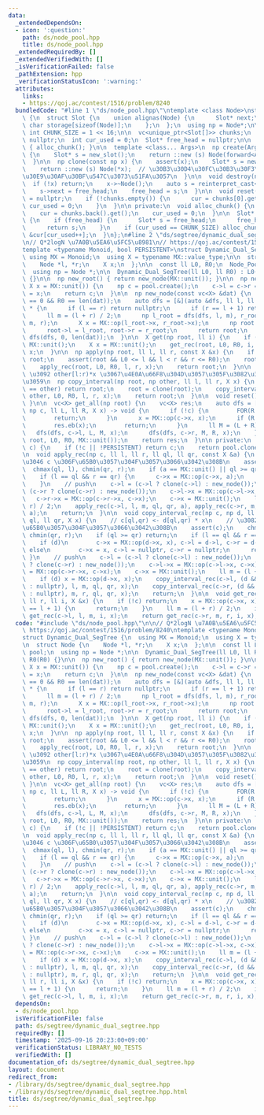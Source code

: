 ```yaml
---
data:
  _extendedDependsOn:
  - icon: ':question:'
    path: ds/node_pool.hpp
    title: ds/node_pool.hpp
  _extendedRequiredBy: []
  _extendedVerifiedWith: []
  _isVerificationFailed: false
  _pathExtension: hpp
  _verificationStatusIcon: ':warning:'
  attributes:
    links:
    - https://qoj.ac/contest/1516/problem/8240
  bundledCode: "#line 1 \"ds/node_pool.hpp\"\ntemplate <class Node>\nstruct Node_Pool\
    \ {\n  struct Slot {\n    union alignas(Node) {\n      Slot* next;\n      unsigned\
    \ char storage[sizeof(Node)];\n    };\n  };\n  using np = Node*;\n\n  static constexpr\
    \ int CHUNK_SIZE = 1 << 16;\n\n  vc<unique_ptr<Slot[]>> chunks;\n  Slot* cur =\
    \ nullptr;\n  int cur_used = 0;\n  Slot* free_head = nullptr;\n\n  Node_Pool()\
    \ { alloc_chunk(); }\n\n  template <class... Args>\n  np create(Args&&... args)\
    \ {\n    Slot* s = new_slot();\n    return ::new (s) Node(forward<Args>(args)...);\n\
    \  }\n\n  np clone(const np x) {\n    assert(x);\n    Slot* s = new_slot();\n\
    \    return ::new (s) Node(*x);  // \u30B3\u30D4\u30FC\u30B3\u30F3\u30B9\u30C8\
    \u30E9\u30AF\u30BF\u547C\u3073\u51FA\u3057\n  }\n\n  void destroy(np x) {\n  \
    \  if (!x) return;\n    x->~Node();\n    auto s = reinterpret_cast<Slot*>(x);\n\
    \    s->next = free_head;\n    free_head = s;\n  }\n\n  void reset() {\n    free_head\
    \ = nullptr;\n    if (!chunks.empty()) {\n      cur = chunks[0].get();\n     \
    \ cur_used = 0;\n    }\n  }\n\n private:\n  void alloc_chunk() {\n    chunks.emplace_back(make_unique<Slot[]>(CHUNK_SIZE));\n\
    \    cur = chunks.back().get();\n    cur_used = 0;\n  }\n\n  Slot* new_slot()\
    \ {\n    if (free_head) {\n      Slot* s = free_head;\n      free_head = free_head->next;\n\
    \      return s;\n    }\n    if (cur_used == CHUNK_SIZE) alloc_chunk();\n    return\
    \ &cur[cur_used++];\n  }\n};\n#line 2 \"ds/segtree/dynamic_dual_segtree.hpp\"\n\
    \n// Q*2logN \u7A0B\u5EA6\u5FC5\u8981\n// https://qoj.ac/contest/1516/problem/8240\n\
    template <typename Monoid, bool PERSISTENT>\nstruct Dynamic_Dual_SegTree {\n \
    \ using MX = Monoid;\n  using X = typename MX::value_type;\n\n  struct Node {\n\
    \    Node *l, *r;\n    X x;\n  };\n\n  const ll L0, R0;\n  Node_Pool<Node> pool;\n\
    \  using np = Node *;\n\n  Dynamic_Dual_SegTree(ll L0, ll R0) : L0(L0), R0(R0)\
    \ {}\n\n  np new_root() { return new_node(MX::unit()); }\n\n  np new_node(const\
    \ X x = MX::unit()) {\n    np c = pool.create();\n    c->l = c->r = nullptr, c->x\
    \ = x;\n    return c;\n  }\n\n  np new_node(const vc<X> &dat) {\n    assert(L0\
    \ == 0 && R0 == len(dat));\n    auto dfs = [&](auto &dfs, ll l, ll r) -> Node\
    \ * {\n      if (l == r) return nullptr;\n      if (r == l + 1) return new_node(dat[l]);\n\
    \      ll m = (l + r) / 2;\n      np l_root = dfs(dfs, l, m), r_root = dfs(dfs,\
    \ m, r);\n      X x = MX::op(l_root->x, r_root->x);\n      np root = new_node();\n\
    \      root->l = l_root, root->r = r_root;\n      return root;\n    };\n    return\
    \ dfs(dfs, 0, len(dat));\n  }\n\n  X get(np root, ll i) {\n    if (!root) return\
    \ MX::unit();\n    X x = MX::unit();\n    get_rec(root, L0, R0, i, x);\n    return\
    \ x;\n  }\n\n  np apply(np root, ll l, ll r, const X &x) {\n    if (l == r) return\
    \ root;\n    assert(root && L0 <= l && l < r && r <= R0);\n    root = clone(root);\n\
    \    apply_rec(root, L0, R0, l, r, x);\n    return root;\n  }\n\n  // root[l:r)\
    \ \u3092 other[l:r)*x \u3067\u4E0A\u66F8\u304D\u3057\u305F\u3082\u306E\u3092\u8FD4\
    \u3059\n  np copy_interval(np root, np other, ll l, ll r, X x) {\n    if (root\
    \ == other) return root;\n    root = clone(root);\n    copy_interval_rec(root,\
    \ other, L0, R0, l, r, x);\n    return root;\n  }\n\n  void reset() { pool.reset();\
    \ }\n\n  vc<X> get_all(np root) {\n    vc<X> res;\n    auto dfs = [&](auto &dfs,\
    \ np c, ll L, ll R, X x) -> void {\n      if (!c) {\n        FOR(R - L) res.eb(x);\n\
    \        return;\n      }\n      x = MX::op(c->x, x);\n      if (R == L + 1) {\n\
    \        res.eb(x);\n        return;\n      }\n      ll M = (L + R) / 2;\n   \
    \   dfs(dfs, c->l, L, M, x);\n      dfs(dfs, c->r, M, R, x);\n    };\n    dfs(dfs,\
    \ root, L0, R0, MX::unit());\n    return res;\n  }\n\n private:\n  np clone(np\
    \ c) {\n    if (!c || !PERSISTENT) return c;\n    return pool.clone(c);\n  }\n\
    \n  void apply_rec(np c, ll l, ll r, ll ql, ll qr, const X &a) {\n    // \u3082\
    \u3046 c \u306F\u65B0\u3057\u304F\u3057\u3066\u3042\u308B\n    assert(c);\n  \
    \  chmax(ql, l), chmin(qr, r);\n    if (a == MX::unit() || ql >= qr) return;\n\
    \    if (l == ql && r == qr) {\n      c->x = MX::op(c->x, a);\n      return;\n\
    \    }\n    // push\n    c->l = (c->l ? clone(c->l) : new_node());\n    c->r =\
    \ (c->r ? clone(c->r) : new_node());\n    c->l->x = MX::op(c->l->x, c->x);\n \
    \   c->r->x = MX::op(c->r->x, c->x);\n    c->x = MX::unit();\n    ll m = (l +\
    \ r) / 2;\n    apply_rec(c->l, l, m, ql, qr, a), apply_rec(c->r, m, r, ql, qr,\
    \ a);\n    return;\n  }\n\n  void copy_interval_rec(np c, np d, ll l, ll r, ll\
    \ ql, ll qr, X x) {\n    // c[ql,qr) <- d[ql,qr) * x\n    // \u3082\u3046 c \u306F\
    \u65B0\u3057\u304F\u3057\u3066\u3042\u308B\n    assert(c);\n    chmax(ql, l),\
    \ chmin(qr, r);\n    if (ql >= qr) return;\n    if (l == ql && r == qr) {\n  \
    \    if (d)\n        c->x = MX::op(d->x, x), c->l = d->l, c->r = d->r;\n     \
    \ else\n        c->x = x, c->l = nullptr, c->r = nullptr;\n      return;\n   \
    \ }\n    // push\n    c->l = (c->l ? clone(c->l) : new_node());\n    c->r = (c->r\
    \ ? clone(c->r) : new_node());\n    c->l->x = MX::op(c->l->x, c->x);\n    c->r->x\
    \ = MX::op(c->r->x, c->x);\n    c->x = MX::unit();\n    ll m = (l + r) / 2;\n\
    \    if (d) x = MX::op(d->x, x);\n    copy_interval_rec(c->l, (d && d->l ? d->l\
    \ : nullptr), l, m, ql, qr, x);\n    copy_interval_rec(c->r, (d && d->r ? d->r\
    \ : nullptr), m, r, ql, qr, x);\n    return;\n  }\n\n  void get_rec(np c, ll l,\
    \ ll r, ll i, X &x) {\n    if (!c) return;\n    x = MX::op(c->x, x);\n    if (r\
    \ == l + 1) {\n      return;\n    }\n    ll m = (l + r) / 2;\n    if (i < m) return\
    \ get_rec(c->l, l, m, i, x);\n    return get_rec(c->r, m, r, i, x);\n  }\n};\n"
  code: "#include \"ds/node_pool.hpp\"\n\n// Q*2logN \u7A0B\u5EA6\u5FC5\u8981\n//\
    \ https://qoj.ac/contest/1516/problem/8240\ntemplate <typename Monoid, bool PERSISTENT>\n\
    struct Dynamic_Dual_SegTree {\n  using MX = Monoid;\n  using X = typename MX::value_type;\n\
    \n  struct Node {\n    Node *l, *r;\n    X x;\n  };\n\n  const ll L0, R0;\n  Node_Pool<Node>\
    \ pool;\n  using np = Node *;\n\n  Dynamic_Dual_SegTree(ll L0, ll R0) : L0(L0),\
    \ R0(R0) {}\n\n  np new_root() { return new_node(MX::unit()); }\n\n  np new_node(const\
    \ X x = MX::unit()) {\n    np c = pool.create();\n    c->l = c->r = nullptr, c->x\
    \ = x;\n    return c;\n  }\n\n  np new_node(const vc<X> &dat) {\n    assert(L0\
    \ == 0 && R0 == len(dat));\n    auto dfs = [&](auto &dfs, ll l, ll r) -> Node\
    \ * {\n      if (l == r) return nullptr;\n      if (r == l + 1) return new_node(dat[l]);\n\
    \      ll m = (l + r) / 2;\n      np l_root = dfs(dfs, l, m), r_root = dfs(dfs,\
    \ m, r);\n      X x = MX::op(l_root->x, r_root->x);\n      np root = new_node();\n\
    \      root->l = l_root, root->r = r_root;\n      return root;\n    };\n    return\
    \ dfs(dfs, 0, len(dat));\n  }\n\n  X get(np root, ll i) {\n    if (!root) return\
    \ MX::unit();\n    X x = MX::unit();\n    get_rec(root, L0, R0, i, x);\n    return\
    \ x;\n  }\n\n  np apply(np root, ll l, ll r, const X &x) {\n    if (l == r) return\
    \ root;\n    assert(root && L0 <= l && l < r && r <= R0);\n    root = clone(root);\n\
    \    apply_rec(root, L0, R0, l, r, x);\n    return root;\n  }\n\n  // root[l:r)\
    \ \u3092 other[l:r)*x \u3067\u4E0A\u66F8\u304D\u3057\u305F\u3082\u306E\u3092\u8FD4\
    \u3059\n  np copy_interval(np root, np other, ll l, ll r, X x) {\n    if (root\
    \ == other) return root;\n    root = clone(root);\n    copy_interval_rec(root,\
    \ other, L0, R0, l, r, x);\n    return root;\n  }\n\n  void reset() { pool.reset();\
    \ }\n\n  vc<X> get_all(np root) {\n    vc<X> res;\n    auto dfs = [&](auto &dfs,\
    \ np c, ll L, ll R, X x) -> void {\n      if (!c) {\n        FOR(R - L) res.eb(x);\n\
    \        return;\n      }\n      x = MX::op(c->x, x);\n      if (R == L + 1) {\n\
    \        res.eb(x);\n        return;\n      }\n      ll M = (L + R) / 2;\n   \
    \   dfs(dfs, c->l, L, M, x);\n      dfs(dfs, c->r, M, R, x);\n    };\n    dfs(dfs,\
    \ root, L0, R0, MX::unit());\n    return res;\n  }\n\n private:\n  np clone(np\
    \ c) {\n    if (!c || !PERSISTENT) return c;\n    return pool.clone(c);\n  }\n\
    \n  void apply_rec(np c, ll l, ll r, ll ql, ll qr, const X &a) {\n    // \u3082\
    \u3046 c \u306F\u65B0\u3057\u304F\u3057\u3066\u3042\u308B\n    assert(c);\n  \
    \  chmax(ql, l), chmin(qr, r);\n    if (a == MX::unit() || ql >= qr) return;\n\
    \    if (l == ql && r == qr) {\n      c->x = MX::op(c->x, a);\n      return;\n\
    \    }\n    // push\n    c->l = (c->l ? clone(c->l) : new_node());\n    c->r =\
    \ (c->r ? clone(c->r) : new_node());\n    c->l->x = MX::op(c->l->x, c->x);\n \
    \   c->r->x = MX::op(c->r->x, c->x);\n    c->x = MX::unit();\n    ll m = (l +\
    \ r) / 2;\n    apply_rec(c->l, l, m, ql, qr, a), apply_rec(c->r, m, r, ql, qr,\
    \ a);\n    return;\n  }\n\n  void copy_interval_rec(np c, np d, ll l, ll r, ll\
    \ ql, ll qr, X x) {\n    // c[ql,qr) <- d[ql,qr) * x\n    // \u3082\u3046 c \u306F\
    \u65B0\u3057\u304F\u3057\u3066\u3042\u308B\n    assert(c);\n    chmax(ql, l),\
    \ chmin(qr, r);\n    if (ql >= qr) return;\n    if (l == ql && r == qr) {\n  \
    \    if (d)\n        c->x = MX::op(d->x, x), c->l = d->l, c->r = d->r;\n     \
    \ else\n        c->x = x, c->l = nullptr, c->r = nullptr;\n      return;\n   \
    \ }\n    // push\n    c->l = (c->l ? clone(c->l) : new_node());\n    c->r = (c->r\
    \ ? clone(c->r) : new_node());\n    c->l->x = MX::op(c->l->x, c->x);\n    c->r->x\
    \ = MX::op(c->r->x, c->x);\n    c->x = MX::unit();\n    ll m = (l + r) / 2;\n\
    \    if (d) x = MX::op(d->x, x);\n    copy_interval_rec(c->l, (d && d->l ? d->l\
    \ : nullptr), l, m, ql, qr, x);\n    copy_interval_rec(c->r, (d && d->r ? d->r\
    \ : nullptr), m, r, ql, qr, x);\n    return;\n  }\n\n  void get_rec(np c, ll l,\
    \ ll r, ll i, X &x) {\n    if (!c) return;\n    x = MX::op(c->x, x);\n    if (r\
    \ == l + 1) {\n      return;\n    }\n    ll m = (l + r) / 2;\n    if (i < m) return\
    \ get_rec(c->l, l, m, i, x);\n    return get_rec(c->r, m, r, i, x);\n  }\n};\n"
  dependsOn:
  - ds/node_pool.hpp
  isVerificationFile: false
  path: ds/segtree/dynamic_dual_segtree.hpp
  requiredBy: []
  timestamp: '2025-09-16 20:23:00+09:00'
  verificationStatus: LIBRARY_NO_TESTS
  verifiedWith: []
documentation_of: ds/segtree/dynamic_dual_segtree.hpp
layout: document
redirect_from:
- /library/ds/segtree/dynamic_dual_segtree.hpp
- /library/ds/segtree/dynamic_dual_segtree.hpp.html
title: ds/segtree/dynamic_dual_segtree.hpp
---
```

